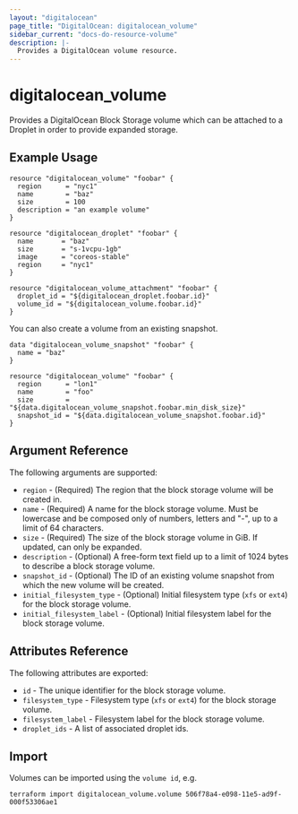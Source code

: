 ```yaml
---
layout: "digitalocean"
page_title: "DigitalOcean: digitalocean_volume"
sidebar_current: "docs-do-resource-volume"
description: |-
  Provides a DigitalOcean volume resource.
---
```


# digitalocean\_volume

Provides a DigitalOcean Block Storage volume which can be attached to a Droplet in order to provide expanded storage.

## Example Usage

```hcl
resource "digitalocean_volume" "foobar" {
  region      = "nyc1"
  name        = "baz"
  size        = 100
  description = "an example volume"
}

resource "digitalocean_droplet" "foobar" {
  name       = "baz"
  size       = "s-1vcpu-1gb"
  image      = "coreos-stable"
  region     = "nyc1"
}

resource "digitalocean_volume_attachment" "foobar" {
  droplet_id = "${digitalocean_droplet.foobar.id}"
  volume_id = "${digitalocean_volume.foobar.id}"
}
```

You can also create a volume from an existing snapshot.

```hcl
data "digitalocean_volume_snapshot" "foobar" {
  name = "baz"
}

resource "digitalocean_volume" "foobar" {
  region      = "lon1"
  name        = "foo"
  size        = "${data.digitalocean_volume_snapshot.foobar.min_disk_size}"
  snapshot_id = "${data.digitalocean_volume_snapshot.foobar.id}"
}
```

## Argument Reference

The following arguments are supported:

* `region` - (Required) The region that the block storage volume will be created in.
* `name` - (Required) A name for the block storage volume. Must be lowercase and be composed only of numbers, letters and "-", up to a limit of 64 characters.
* `size` - (Required) The size of the block storage volume in GiB. If updated, can only be expanded.
* `description` - (Optional) A free-form text field up to a limit of 1024 bytes to describe a block storage volume.
* `snapshot_id` - (Optional) The ID of an existing volume snapshot from which the new volume will be created.
* `initial_filesystem_type` - (Optional) Initial filesystem type (`xfs` or `ext4`) for the block storage volume.
* `initial_filesystem_label` - (Optional) Initial filesystem label for the block storage volume.

## Attributes Reference

The following attributes are exported:

* `id` - The unique identifier for the block storage volume.
* `filesystem_type` - Filesystem type (`xfs` or `ext4`) for the block storage volume.
* `filesystem_label` - Filesystem label for the block storage volume.
* `droplet_ids` - A list of associated droplet ids.


## Import

Volumes can be imported using the `volume id`, e.g.

```
terraform import digitalocean_volume.volume 506f78a4-e098-11e5-ad9f-000f53306ae1
```
